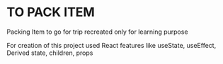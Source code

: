 # TO PACK ITEM 

Packing Item to go for trip recreated only for learning purpose 

For creation of this project used React features like useState, useEffect, Derived state, children, props
